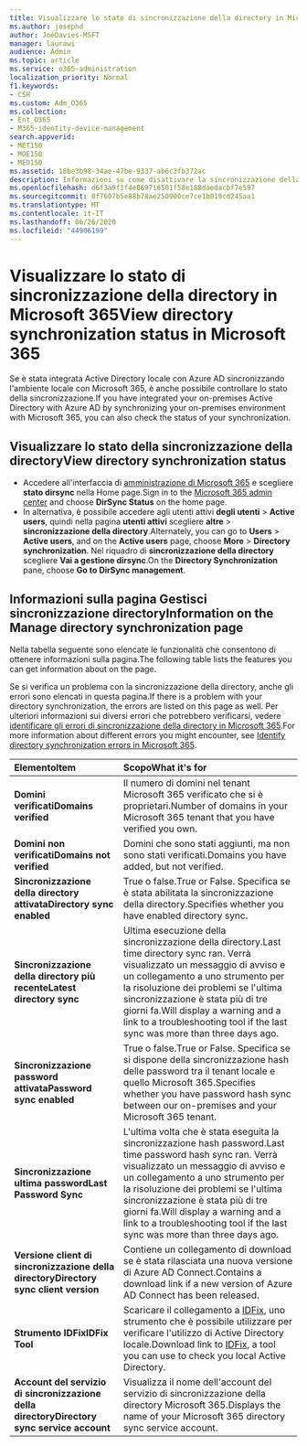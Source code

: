 ```yaml
---
title: Visualizzare lo stato di sincronizzazione della directory in Microsoft 365
ms.author: josephd
author: JoeDavies-MSFT
manager: laurawi
audience: Admin
ms.topic: article
ms.service: o365-administration
localization_priority: Normal
f1.keywords:
- CSH
ms.custom: Adm_O365
ms.collection:
- Ent_O365
- M365-identity-device-management
search.appverid:
- MET150
- MOE150
- MED150
ms.assetid: 18be3b98-34ae-47be-9337-ab6c3fb372ac
description: Informazioni su come disattivare la sincronizzazione della directory. È anche possibile visualizzarne lo stato.
ms.openlocfilehash: d6f3a9f1f4e069716501f58e188daedacbf7e597
ms.sourcegitcommit: 0f7607b5e88b78ae250900ce7ce1b019cd245aa1
ms.translationtype: MT
ms.contentlocale: it-IT
ms.lasthandoff: 06/26/2020
ms.locfileid: "44906199"
---
```

# <a name="view-directory-synchronization-status-in-microsoft-365"></a><span data-ttu-id="886a4-104">Visualizzare lo stato di sincronizzazione della directory in Microsoft 365</span><span class="sxs-lookup"><span data-stu-id="886a4-104">View directory synchronization status in Microsoft 365</span></span>

<span data-ttu-id="886a4-105">Se è stata integrata Active Directory locale con Azure AD sincronizzando l'ambiente locale con Microsoft 365, è anche possibile controllare lo stato della sincronizzazione.</span><span class="sxs-lookup"><span data-stu-id="886a4-105">If you have integrated your on-premises Active Directory with Azure AD by synchronizing your on-premises environment with Microsoft 365, you can also check the status of your synchronization.</span></span>
  
## <a name="view-directory-synchronization-status"></a><span data-ttu-id="886a4-106">Visualizzare lo stato della sincronizzazione della directory</span><span class="sxs-lookup"><span data-stu-id="886a4-106">View directory synchronization status</span></span>

- <span data-ttu-id="886a4-107">Accedere all'interfaccia di [amministrazione di Microsoft 365](https://admin.microsoft.com) e scegliere **stato dirsync** nella Home page.</span><span class="sxs-lookup"><span data-stu-id="886a4-107">Sign in to the [Microsoft 365 admin center](https://admin.microsoft.com) and choose **DirSync Status** on the home page.</span></span>
- <span data-ttu-id="886a4-108">In alternativa, è possibile accedere agli utenti attivi **degli utenti** \> **Active users**, quindi nella pagina **utenti attivi** scegliere **altre** \> **sincronizzazione della directory**.</span><span class="sxs-lookup"><span data-stu-id="886a4-108">Alternately, you can go to **Users** \> **Active users**, and on the **Active users** page, choose **More** \> **Directory synchronization**.</span></span> <span data-ttu-id="886a4-109">Nel riquadro di **sincronizzazione della directory** scegliere **Vai a gestione dirsync**.</span><span class="sxs-lookup"><span data-stu-id="886a4-109">On the **Directory Synchronization** pane, choose **Go to DirSync management**.</span></span>

## <a name="information-on-the-manage-directory-synchronization-page"></a><span data-ttu-id="886a4-110">Informazioni sulla pagina Gestisci sincronizzazione directory</span><span class="sxs-lookup"><span data-stu-id="886a4-110">Information on the Manage directory synchronization page</span></span>

<span data-ttu-id="886a4-111">Nella tabella seguente sono elencate le funzionalità che consentono di ottenere informazioni sulla pagina.</span><span class="sxs-lookup"><span data-stu-id="886a4-111">The following table lists the features you can get information about on the page.</span></span>
  
<span data-ttu-id="886a4-112">Se si verifica un problema con la sincronizzazione della directory, anche gli errori sono elencati in questa pagina.</span><span class="sxs-lookup"><span data-stu-id="886a4-112">If there is a problem with your directory synchronization, the errors are listed on this page as well.</span></span> <span data-ttu-id="886a4-113">Per ulteriori informazioni sui diversi errori che potrebbero verificarsi, vedere [identificare gli errori di sincronizzazione della directory in Microsoft 365](identify-directory-synchronization-errors.md).</span><span class="sxs-lookup"><span data-stu-id="886a4-113">For more information about different errors you might encounter, see [Identify directory synchronization errors in Microsoft 365](identify-directory-synchronization-errors.md).</span></span>
  
|<span data-ttu-id="886a4-114">**Elemento**</span><span class="sxs-lookup"><span data-stu-id="886a4-114">**Item**</span></span>|<span data-ttu-id="886a4-115">**Scopo**</span><span class="sxs-lookup"><span data-stu-id="886a4-115">**What it's for**</span></span>|
|:-----|:-----|
|<span data-ttu-id="886a4-116">**Domini verificati**</span><span class="sxs-lookup"><span data-stu-id="886a4-116">**Domains verified**</span></span> | <span data-ttu-id="886a4-117">Il numero di domini nel tenant Microsoft 365 verificato che si è proprietari.</span><span class="sxs-lookup"><span data-stu-id="886a4-117">Number of domains in your Microsoft 365 tenant that you have verified you own.</span></span> |
|<span data-ttu-id="886a4-118">**Domini non verificati**</span><span class="sxs-lookup"><span data-stu-id="886a4-118">**Domains not verified**</span></span> | <span data-ttu-id="886a4-119">Domini che sono stati aggiunti, ma non sono stati verificati.</span><span class="sxs-lookup"><span data-stu-id="886a4-119">Domains you have added, but not verified.</span></span> |
|<span data-ttu-id="886a4-120">**Sincronizzazione della directory attivata**</span><span class="sxs-lookup"><span data-stu-id="886a4-120">**Directory sync enabled**</span></span> |<span data-ttu-id="886a4-121">True o false.</span><span class="sxs-lookup"><span data-stu-id="886a4-121">True or False.</span></span> <span data-ttu-id="886a4-122">Specifica se è stata abilitata la sincronizzazione della directory.</span><span class="sxs-lookup"><span data-stu-id="886a4-122">Specifies whether you have enabled directory sync.</span></span> |
|<span data-ttu-id="886a4-123">**Sincronizzazione della directory più recente**</span><span class="sxs-lookup"><span data-stu-id="886a4-123">**Latest directory sync**</span></span> | <span data-ttu-id="886a4-124">Ultima esecuzione della sincronizzazione della directory.</span><span class="sxs-lookup"><span data-stu-id="886a4-124">Last time directory sync ran.</span></span> <span data-ttu-id="886a4-125">Verrà visualizzato un messaggio di avviso e un collegamento a uno strumento per la risoluzione dei problemi se l'ultima sincronizzazione è stata più di tre giorni fa.</span><span class="sxs-lookup"><span data-stu-id="886a4-125">Will display a warning and a link to a troubleshooting tool if the last sync was more than three days ago.</span></span> |
|<span data-ttu-id="886a4-126">**Sincronizzazione password attivata**</span><span class="sxs-lookup"><span data-stu-id="886a4-126">**Password sync enabled**</span></span> | <span data-ttu-id="886a4-127">True o false.</span><span class="sxs-lookup"><span data-stu-id="886a4-127">True or False.</span></span> <span data-ttu-id="886a4-128">Specifica se si dispone della sincronizzazione hash delle password tra il tenant locale e quello Microsoft 365.</span><span class="sxs-lookup"><span data-stu-id="886a4-128">Specifies whether you have password hash sync between our on-premises and your Microsoft 365 tenant.</span></span> |
|<span data-ttu-id="886a4-129">**Sincronizzazione ultima password**</span><span class="sxs-lookup"><span data-stu-id="886a4-129">**Last Password Sync**</span></span> | <span data-ttu-id="886a4-130">L'ultima volta che è stata eseguita la sincronizzazione hash password.</span><span class="sxs-lookup"><span data-stu-id="886a4-130">Last time password hash sync ran.</span></span> <span data-ttu-id="886a4-131">Verrà visualizzato un messaggio di avviso e un collegamento a uno strumento per la risoluzione dei problemi se l'ultima sincronizzazione è stata più di tre giorni fa.</span><span class="sxs-lookup"><span data-stu-id="886a4-131">Will display a warning and a link to a troubleshooting tool if the last sync was more than three days ago.</span></span> |
|<span data-ttu-id="886a4-132">**Versione client di sincronizzazione della directory**</span><span class="sxs-lookup"><span data-stu-id="886a4-132">**Directory sync client version**</span></span> | <span data-ttu-id="886a4-133">Contiene un collegamento di download se è stata rilasciata una nuova versione di Azure AD Connect.</span><span class="sxs-lookup"><span data-stu-id="886a4-133">Contains a download link if a new version of Azure AD Connect has been released.</span></span> |
|<span data-ttu-id="886a4-134">**Strumento IDFix**</span><span class="sxs-lookup"><span data-stu-id="886a4-134">**IDFix Tool**</span></span> | <span data-ttu-id="886a4-135">Scaricare il collegamento a [IDFix](install-and-run-idfix.md), uno strumento che è possibile utilizzare per verificare l'utilizzo di Active Directory locale.</span><span class="sxs-lookup"><span data-stu-id="886a4-135">Download link to [IDFix](install-and-run-idfix.md), a tool you can use to check you local Active Directory.</span></span> |
|<span data-ttu-id="886a4-136">**Account del servizio di sincronizzazione della directory**</span><span class="sxs-lookup"><span data-stu-id="886a4-136">**Directory sync service account**</span></span> | <span data-ttu-id="886a4-137">Visualizza il nome dell'account del servizio di sincronizzazione della directory Microsoft 365.</span><span class="sxs-lookup"><span data-stu-id="886a4-137">Displays the name of your Microsoft 365 directory sync service account.</span></span> |
